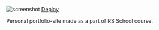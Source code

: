 ![screenshot](https://github.com/ITboo/rsschool-cv/assets/113611408/d35d79aa-8da5-4a95-b786-a488aa69718a)
[Deploy](https://itboo.github.io/rsschool-cv/)

Personal portfolio-site made as a part of RS School course.
